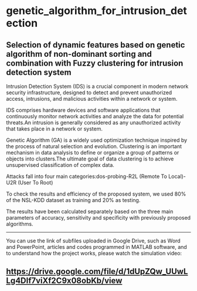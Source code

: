# genetic_algorithm_for_intrusion_detection
Selection of dynamic features based on genetic algorithm of non-dominant sorting and combination with Fuzzy clustering for intrusion detection system
------------------------------------------
Intrusion Detection System (IDS) is a crucial component in modern network security infrastructure, designed to detect and prevent unauthorized access, intrusions, and malicious activities within a network or system.

IDS comprises hardware devices and software applications that continuously monitor network activities and analyze the data for potential threats.An intrusion is generally considered as any unauthorized activity that takes place in a network or system.

Genetic Algorithm (GA) is a widely used optimization technique inspired by the process of natural selection and evolution.
Clustering is an important mechanism in data analysis to define or organize a group of patterns or objects into clusters.The ultimate goal of data clustering is to achieve unsupervised classification of complex data.

Attacks fall into four main categories:dos-probing-R2L (Remote To Local)-U2R (User To Root)

To check the results and efficiency of the proposed system, we used 80% of the NSL-KDD dataset as training and 20% as testing.

The results have been calculated separately based on the three main parameters of accuracy, sensitivity and specificity with previously proposed algorithms.

-----------------------------------------------------
You can use the link of subfiles uploaded in Google Drive, such as Word and PowerPoint, articles and codes programmed in MATLAB software, and to understand how the project works, please watch the simulation video:

https://drive.google.com/file/d/1dUpZQw_UUwLLg4DIf7viXf2C9x08obKb/view
------------------------------------------


